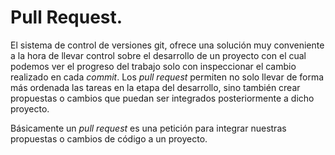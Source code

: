 # Pull Request.

El sistema de control de versiones git, ofrece una solución muy conveniente a la hora de llevar control sobre el desarrollo de un proyecto con el cual podemos ver el progreso del trabajo solo con inspeccionar el cambio realizado en cada *commit*. Los *pull request* permiten no solo llevar de forma más ordenada las tareas en la etapa del desarrollo, sino también crear propuestas o cambios que puedan ser integrados posteriormente a dicho proyecto.

Básicamente un *pull request* es una petición para integrar nuestras propuestas o cambios de código a un proyecto.

